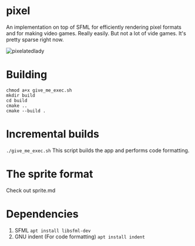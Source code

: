 # pixel
An implementation on top of SFML for efficiently rendering pixel formats and for making video games. Really easily. But not a lot of vide games. It's pretty sparse right now.

![pixelatedlady](https://user-images.githubusercontent.com/56124831/98348711-1b6ba500-203f-11eb-933d-a4db1585a850.png)


# Building
    chmod a+x give_me_exec.sh
    mkdir build
    cd build
    cmake ..
    cmake --build .
    
#  Incremental builds
```./give_me_exec.sh```
This script builds the app and performs code formatting. 

# The sprite format
Check out sprite.md

# Dependencies 
1. SFML
```apt install libsfml-dev```
2. GNU indent (For code formatting)
```apt install indent```
